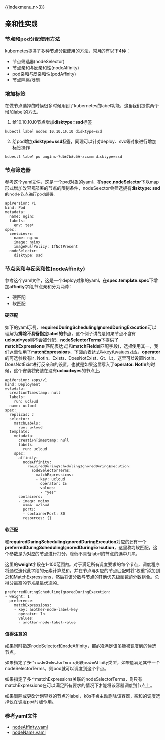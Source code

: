 {{indexmenu_n>3}}

## 亲和性实践

### 节点和pod分配使用方法

kubernetes提供了多种节点分配使用的方法，常用的有以下4种：

* 节点筛选器(nodeSelector)
* 节点亲和与反亲和性(nodeAffinity)
* pod亲和与反亲和性(podAffinity)
* 节点隔离/限制

### 增加标签

在做节点选择的时候很多时候用到了kubernetes的label功能，这里我们提供两个增加label的方法。

1. 给10.10.10.10节点增加**disktype=ssd**标签

```
kubectl label nodes 10.10.10.10 disktype=ssd
```

2. 给pod增加**disktype=ssd**标签，同理可以针对deploy、svc等对象进行增加标签操作

```
kubectl label po unginx-7db67b8c69-zcxmm disktype=ssd
```

### 节点筛选器

参考这个yaml文件，这是一个pod对象的yaml，在**spec.nodeSelector**下以map形式增加改容器部署的节点的限制条件，nodeSelector会筛选拥有**disktype: ssd**的node节点进行pod部署。

```
apiVersion: v1
kind: Pod
metadata:
  name: nginx
  labels:
    env: test
spec:
  containers:
  - name: nginx
    image: nginx
    imagePullPolicy: IfNotPresent
  nodeSelector:
    disktype: ssd
```


### 节点亲和与反亲和性(nodeAffinity)

参考这个yaml文件，这是一个deploy对象的yaml，在**spec.template.spec**下增加**affinity**字段,节点亲和分为两种：

* 硬匹配
* 软匹配

#### 硬匹配

如下的yaml示例，**requiredDuringSchedulingIgnoredDuringExecution**可以理解为**排除不具备指定label的节点**，这个例子讲的是如果节点不含有**ucloud=yes**则不会被分配，**nodeSelectorTerms**下提供了**matchExpressions**(匹配表达式)和**matchFields**(匹配字段)，选择使用其一，我们这里使用了**matchExpressions**，下面的表达式种key和values对应，**operator**的可选参数有In, NotIn、Exists、DoesNotExist、Gt、Lt，这里可以设置NotIn、DoesNotExist进行反亲和的设置，也就是如果这里写入了**operator: NotIn**的时候，这个安装将安装在没有**ucloud=yes**的节点上。

```
apiVersion: apps/v1
kind: Deployment
metadata:
  creationTimestamp: null
  labels:
    run: ucloud
  name: ucloud
spec:
  replicas: 3
  selector:
    matchLabels:
      run: ucloud
  template:
    metadata:
      creationTimestamp: null
      labels:
        run: ucloud
    spec:
      affinity:
        nodeAffinity:
          requiredDuringSchedulingIgnoredDuringExecution: 
            nodeSelectorTerms: 
            - matchExpressions:
              - key: ucloud
                operator: In
                values:
                - "yes"
      containers:
      - image: nginx
        name: ucloud
        ports:
        - containerPort: 80
        resources: {}
```

#### 软匹配

和**requiredDuringSchedulingIgnoredDuringExecution**对应的还有一个 **preferredDuringSchedulingIgnoredDuringExecution**，这里称为软匹配，这个参数是为对应的节点进行打分，降低不具备label的节点的选中几率。

这里的**weight**字段在1-100范围内。对于满足所有调度要求的每个节点，调度程序将通过迭代此字段的元素计算总和，并在节点与对应的节点匹配时将“权重”添加到总和MatchExpressions，然后将该分数与节点的其他优先级函数的分数组合。总得分最高的节点是最优选的。

```
preferredDuringSchedulingIgnoredDuringExecution:
- weight: 1
  preference:
    matchExpressions:
    - key: another-node-label-key
      operator: In
      values:
      - another-node-label-value
```

#### 值得注意的

如果同时指定nodeSelector和nodeAffinity，都必须满足该吊舱被调度到的候选节点。

如果指定了多个nodeSelectorTerms关联nodeAffinity类型，如果能满足其中一个nodeSelectorTerms，则pod就可以调度到这个节点。

如果指定了多个matchExpressions关联的nodeSelectorTerms，则只有 matchExpressions在可以满足所有要求的情况下才能将该容器调度到节点上。

如果删除或更改计划容器的节点的label，k8s不会主动删除该容器，亲和的调度选择仅在调度pod时起作用。

### 参考yaml文件

* [nodeAffinity.yaml](https://github.com/UCloudDocs/uk8s/blob/master/yaml/nodeAffinity.yaml)
* [nodeName.yaml](https://github.com/UCloudDocs/uk8s/blob/master/yaml/nodeName.yaml)


